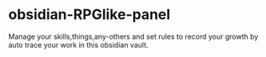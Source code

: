 # obsidian-RPGlike-panel
Manage your skills,things,any-others  and set rules to record your growth by auto trace your work in this obsidian  vault. 
